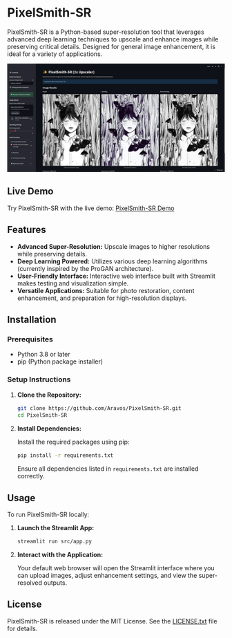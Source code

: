 # PixelSmith-SR

PixelSmith-SR is a Python-based super-resolution tool that leverages advanced deep learning techniques to upscale and enhance images while preserving critical details. Designed for general image enhancement, it is ideal for a variety of applications.

![Screenshot](image.png)

## Live Demo

Try PixelSmith-SR with the live demo:
[PixelSmith-SR Demo](https://pixel-smith.streamlit.app/)

## Features

- **Advanced Super-Resolution:** Upscale images to higher resolutions while preserving details.
- **Deep Learning Powered:** Utilizes various deep learning algorithms (currently inspired by the ProGAN architecture).
- **User-Friendly Interface:** Interactive web interface built with Streamlit makes testing and visualization simple.
- **Versatile Applications:** Suitable for photo restoration, content enhancement, and preparation for high-resolution displays.

## Installation

### Prerequisites

- Python 3.8 or later
- pip (Python package installer)

### Setup Instructions

1. **Clone the Repository:**

   ```bash
   git clone https://github.com/Aravos/PixelSmith-SR.git
   cd PixelSmith-SR
   ```

2. **Install Dependencies:**

   Install the required packages using pip:

   ```bash
   pip install -r requirements.txt
   ```

   Ensure all dependencies listed in `requirements.txt` are installed correctly.

## Usage

To run PixelSmith-SR locally:

1. **Launch the Streamlit App:**

   ```bash
   streamlit run src/app.py
   ```

2. **Interact with the Application:**

   Your default web browser will open the Streamlit interface where you can upload images, adjust enhancement settings, and view the super-resolved outputs.

## License

PixelSmith-SR is released under the MIT License. See the [LICENSE.txt](LICENSE.txt) file for details.


